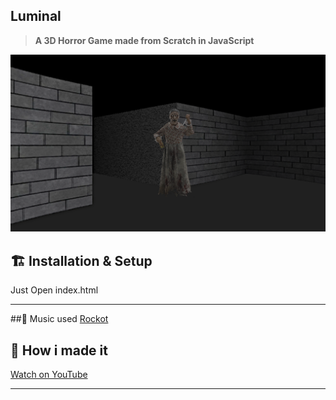 ## Luminal

> **A 3D Horror Game made from Scratch in JavaScript**  

![Alt Text](https://github.com/Divine203/Luminal-horror-game/blob/main/luminal-screenshot.png?raw=true)

## 🏗️ Installation & Setup

Just Open index.html

---
##🎵 Music used
[Rockot](https://www.youtube.com/watch?v=oFL2VpaZeqA)

## 🎥 How i made it

[Watch on YouTube](https://www.youtube.com/watch?v=WeZ8aHGX76U&t=34s)

---
